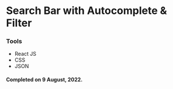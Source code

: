 # Search Bar with Autocomplete & Filter

### Tools
- React JS
- CSS
- JSON


#### Completed on 9 August, 2022.